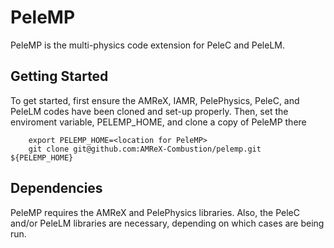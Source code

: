 # PeleMP

PeleMP is the multi-physics code extension for PeleC and PeleLM.

## Getting Started

To get started, first ensure the AMReX, IAMR, PelePhysics, PeleC, and PeleLM codes have been cloned and set-up properly. Then, set the enviroment variable, PELEMP_HOME, and clone a copy of PeleMP there
```
    export PELEMP_HOME=<location for PeleMP>
    git clone git@github.com:AMReX-Combustion/pelemp.git ${PELEMP_HOME}
```

## Dependencies

PeleMP requires the AMReX and PelePhysics libraries. Also, the PeleC and/or PeleLM libraries are necessary, depending on which cases are being run.
